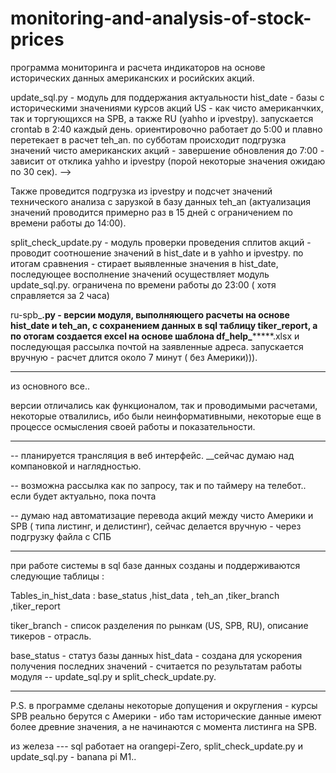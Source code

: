 # monitoring-and-analysis-of-stock-prices

программа мониторинга и расчета индикаторов на основе исторических данных американских и росийских акций.

update_sql.py - модуль для поддержания актуальности hist_date - базы с историческими значениями курсов акций US - как чисто американчких, так и торгующихся на SPB, а также RU (yahho и  ipvestpy). запускается crontab в 2:40 каждый день. ориентировочно работает до 5:00 и плавно перетекает в расчет teh_an. по субботам происходит подгрузка значений чисто американских акций - завершение обновления до 7:00 - зависит от отклика yahho и  ipvestpy (порой некоторые значения ожидаю по 30 сек).
-->

Также проведится подгрузка из ipvestpy и подсчет значений технического анализа с зарузкой в базу данных teh_an (актуализация значений проводится примерно раз в 15 дней с ограничением по времени работы до 14:00). 

split_check_update.py - модуль проверки проведения сплитов акций - проводит соотношение значений в hist_date и в yahho и  ipvestpy. по итогам сравнения - стирает выявленные значения в hist_date, последующее восполнение значений осуществляет модуль update_sql.py. ограничена по времени работы до 23:00 ( хотя справляется за 2 часа)

ru-spb_****.py - версии модуля, выполняющего расчеты на основе hist_date и teh_an, с сохранением данных в sql таблицу tiker_report, а по отогам создается excel на основе шаблона df_help_*********.xlsx и последующая рассылка почтой на заявленные адреса. запускается вручную - расчет длится около 7 минут ( без Америки))).



------------------------
из основного все..

версии отличались как функционалом, так и проводимыми расчетами, некоторые отвалились, ибо были неинформативными, некоторые еще в процессе осмысления своей работы и показательности.

------------------------


-- планируется трансляция в веб интерфейс. __сейчас думаю над компановкой и наглядностью.

-- возможна рассылка как по запросу, так и по таймеру на телебот.. если будет актуально, пока почта 

-- думаю над автоматизацие перевода акций между чисто Америки и SPB ( типа листинг, и делистинг), сейчас делается вручную - через подгрузку файла с СПБ

------------------------
при работе системы в sql базе данных созданы и поддерживаются следующие таблицы : 

Tables_in_hist_data : base_status ,hist_data ,  teh_an ,tiker_branch ,tiker_report

tiker_branch - список разделения по рынкам (US, SPB, RU), описание тикеров - отрасль.

base_status - статуз базы данных hist_data -  создана для ускорения получения последних значений - считается по результатам работы модуля -- update_sql.py и split_check_update.py.

------------------------

P.S.  в программе сделаны некоторые допущения и округления - курсы SPB реально берутся с Америки - ибо там исторические данные имеют более древние значения, а не начинаются с момента листинга на SPB.

из железа --- sql  работает на orangepi-Zero, split_check_update.py и update_sql.py - banana pi M1..
